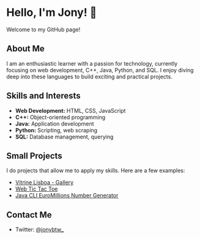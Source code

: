 # Hello, I'm **Jony**! 👋

Welcome to my GitHub page!

## About Me

I am an enthusiastic learner with a passion for technology, currently focusing on web development, C++, Java, Python, and SQL. I enjoy diving deep into these languages to build exciting and practical projects.

## Skills and Interests

- **Web Development:** HTML, CSS, JavaScript
- **C++:** Object-oriented programming
- **Java:** Application development
- **Python:** Scripting, web scraping
- **SQL:** Database management, querying

## Small Projects

I do projects that allow me to apply my skills. Here are a few examples:

- [Vitrine Lisboa - Gallery](https://github.com/Jonybtw/jonybtw.github.io)
- [Web Tic Tac Toe](https://github.com/Jonybtw/web-tictactoe/)
- [Java CLI EuroMillions Number Generator](https://github.com/Jonybtw/Java-CLI-EuroMillions-Number-Generator/)

## Contact Me
- Twitter: [@jonybtw_](https://twitter.com/jonybtw_)
